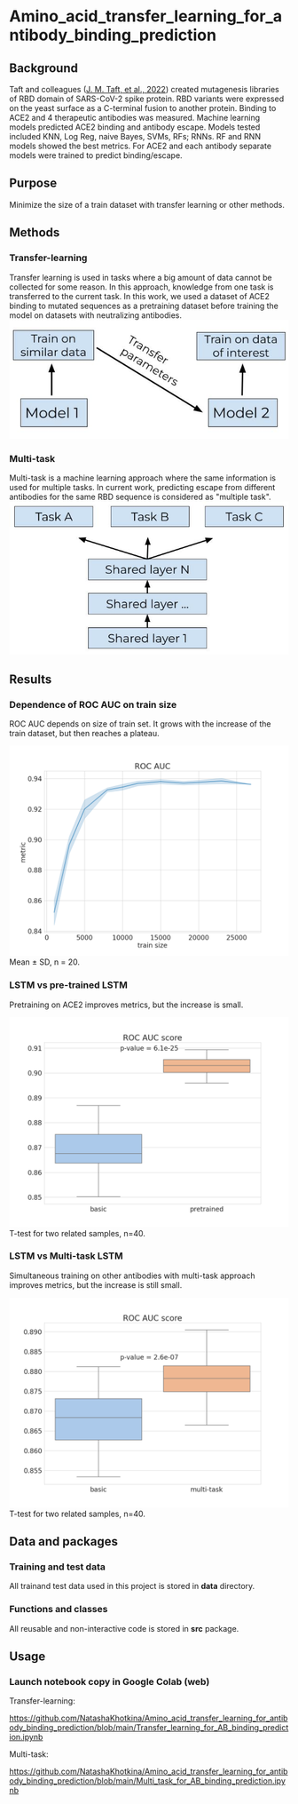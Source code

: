 # Amino_acid_transfer_learning_for_antibody_binding_prediction

## Background
Taft and colleagues ([J. M. Taft, et al., 2022](https://www.ncbi.nlm.nih.gov/pmc/articles/PMC9428596/)) created mutagenesis libraries of RBD domain of SARS-CoV-2 spike protein. RBD variants were expressed on the yeast surface as a C-terminal fusion to another protein. Binding to ACE2 and 4 therapeutic antibodies was measured.
Machine learning models predicted ACE2 binding and antibody escape. Models tested included KNN, Log Reg, naive Bayes, SVMs, RFs; RNNs. RF and RNN models showed the best metrics.
For ACE2 and each antibody separate models were trained to predict binding/escape.

## Purpose
Minimize the size of a train dataset with transfer learning or other methods.

## Methods

### Transfer-learning
Transfer learning is used in tasks where a big amount of data cannot be collected for some reason. In this approach, knowledge from one task is transferred to the current task. In this work, we used a dataset of ACE2 binding to mutated sequences as a pretraining dataset before training the model on datasets with neutralizing antibodies.
![img](images/Transfer_learning_1.jpg)

### Multi-task
Multi-task is a machine learning approach where the same information is used for multiple tasks. In current work, predicting escape from different antibodies for the same RBD sequence is considered as "multiple task".
![img](images/multi_task.jpg)

## Results
### Dependence of ROC AUC on train size
ROC AUC depends on size of train set. It grows with the increase of the train dataset, but then reaches a plateau.

![img](images/train_size.png)
Mean ± SD, n = 20.

### LSTM vs pre-trained LSTM
Pretraining on ACE2 improves metrics, but the increase is small.

![img](images/roc_auc_transfer_learning.png)
T-test for two related samples, n=40. 

### LSTM vs Multi-task LSTM
Simultaneous training on other antibodies with multi-task approach improves metrics, but the increase is still small.

![img](images/roc_auc_multi_task.png)
T-test for two related samples, n=40. 

## Data and packages
### Training and test data

All trainand test data used in this project is stored in **data** directory.

### Functions and classes

All reusable and non-interactive code is stored in **src** package.

## Usage

### Launch notebook copy in Google Colab (web)
Transfer-learning:

https://github.com/NatashaKhotkina/Amino_acid_transfer_learning_for_antibody_binding_prediction/blob/main/Transfer_learning_for_AB_binding_prediction.ipynb

Multi-task:

https://github.com/NatashaKhotkina/Amino_acid_transfer_learning_for_antibody_binding_prediction/blob/main/Multi_task_for_AB_binding_prediction.ipynb